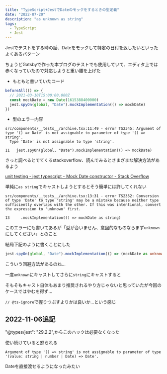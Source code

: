 ```yaml
---
title: "TypeScript+JestでDateのモックをするときの型定義"
date: "2022-07-20"
description: "as unknown as string"
tags:
  - TypeScript
  - Jest
---
```


Jestでテストをする時の話、Dateをモックして特定の日付を返したいといったよくあるパターン

ちょうどGatsbyで作った本ブログのテストでも使用していて、エディタ上では赤くなっていたので対応しようと重い腰を上げた

- もともと書いていたコード

```typescript
beforeAll(() => {
  // 2021-03-10T15:00:00.000Z
  const mockDate = new Date(1615388400000)
  jest.spyOn(global, "Date").mockImplementation(() => mockDate)
})
```

- 型のエラー内容

```text
src/components/__tests__/archive.tsx:11:49 - error TS2345: Argument of type '() => Date' is not assignable to parameter of type '() => string'.
  Type 'Date' is not assignable to type 'string'.

11   jest.spyOn(global, "Date").mockImplementation(() => mockDate)
```

さっと調べるとでてくるstackoverflow、読んでみるとさまざまな解決方法があるよう

[unit testing - jest typescript - Mock Date constructor - Stack Overflow](https://stackoverflow.com/questions/60912023/jest-typescript-mock-date-constructor)


単純に`as string`でキャストしようとするとそう簡単には許してくれない

```text
src/components/__tests__/archive.tsx:13:31 - error TS2352: Conversion of type 'Date' to type 'string' may be a mistake because neither type sufficiently overlaps with the other. If this was intentional, convert the expression to 'unknown' first.

13     .mockImplementation(() => mockDate as string)
```

このエラーにも書いてあるが「型が合いません、意図的なものならまず`unknown`にしてください」とのこと

結局下記のように書くことにした

```typescript
jest.spyOn(global, "Date").mockImplementation(() => (mockDate as unknown) as string)
```

こういう回避方法があるのね…

一度`unknown`にキャストしてさらに`string`にキャストすると

そもそもキャスト自体もあまり推奨されるやり方じゃないと思っていたが今回のケースではやむを得ず…

`// @ts-ignore`で握りつぶすよりかは良いか…という感じ

## 2022-11-06追記

"@types/jest": "29.2.2",からこのハックは必要なくなった

使い続けていると怒られる

```
Argument of type '() => string' is not assignable to parameter of type '(value: string | number | Date) => Date'.
```

Dateを直接渡せるようになったみたい
